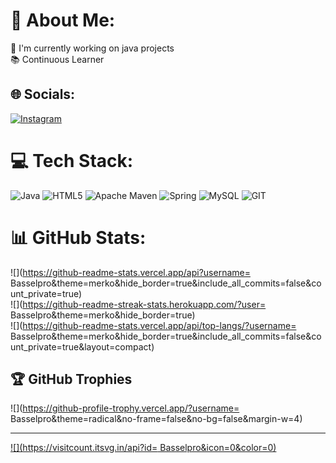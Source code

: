 # 💫 About Me:
🔭 I'm currently working on java projects <br>📚 Continuous Learner 


## 🌐 Socials:
[![Instagram](https://img.shields.io/badge/Instagram-%23E4405F.svg?logo=Instagram&logoColor=white)](https://instagram.com/penguin_pro2) 

# 💻 Tech Stack:
![Java](https://img.shields.io/badge/java-%23ED8B00.svg?style=for-the-badge&logo=openjdk&logoColor=white) ![HTML5](https://img.shields.io/badge/html5-%23E34F26.svg?style=for-the-badge&logo=html5&logoColor=white) ![Apache Maven](https://img.shields.io/badge/Apache%20Maven-C71A36?style=for-the-badge&logo=Apache%20Maven&logoColor=white) ![Spring](https://img.shields.io/badge/spring-%236DB33F.svg?style=for-the-badge&logo=spring&logoColor=white) ![MySQL](https://img.shields.io/badge/mysql-%2300000f.svg?style=for-the-badge&logo=mysql&logoColor=white) ![GIT](https://img.shields.io/badge/Git-fc6d26?style=for-the-badge&logo=git&logoColor=white)
# 📊 GitHub Stats:
![](https://github-readme-stats.vercel.app/api?username= Basselpro&theme=merko&hide_border=true&include_all_commits=false&count_private=true)<br/>
![](https://github-readme-streak-stats.herokuapp.com/?user= Basselpro&theme=merko&hide_border=true)<br/>
![](https://github-readme-stats.vercel.app/api/top-langs/?username= Basselpro&theme=merko&hide_border=true&include_all_commits=false&count_private=true&layout=compact)

## 🏆 GitHub Trophies
![](https://github-profile-trophy.vercel.app/?username= Basselpro&theme=radical&no-frame=false&no-bg=false&margin-w=4)

---
[![](https://visitcount.itsvg.in/api?id= Basselpro&icon=0&color=0)](https://visitcount.itsvg.in)

<!-- Proudly created with GPRM ( https://gprm.itsvg.in ) -->
